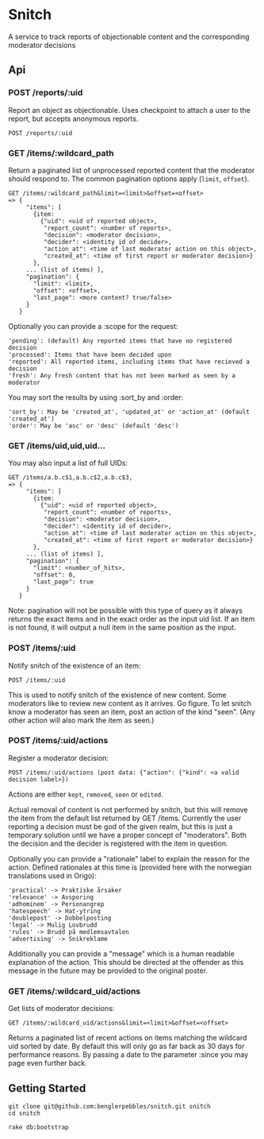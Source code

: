 # Snitch

A service to track reports of objectionable content and the corresponding moderator decisions


## Api


### POST /reports/:uid

Report an object as objectionable. Uses checkpoint to attach a user to the report, but accepts anonymous reports.

    POST /reports/:uid

### GET /items/:wildcard_path
Return a paginated list of unprocessed reported content that the moderator should respond to. The common pagination
options apply (`limit`, `offset`).

    GET /items/:wildcard_path&limit=<limit>&offset=<offset>
    => {
         "items": [
           {item:
             {"uid": <uid of reported object>,
              "report_count": <number of reports>,
              "decision": <moderator decision>,
              "decider": <identity id of decider>,
              "action_at": <time of last moderator action on this object>,
              "created_at": <time of first report or moderator decision>}
           },
         ... (list of items) ],
         "pagination": {
           "limit": <limit>,
           "offset": <offset>,
           "last_page": <more content? true/false>
         }
       }

Optionally you can provide a :scope for the request:

    'pending': (default) Any reported items that have no registered decision
    'processed': Items that have been decided upon
    'reported': All reported items, including items that have recieved a decision
    'fresh': Any fresh content that has not been marked as seen by a moderator

You may sort the results by using :sort_by and :order:

    'sort_by': May be 'created_at', 'updated_at' or 'action_at' (default 'created_at')
    'order': May be 'asc' or 'desc' (default 'desc')


### GET /items/uid,uid,uid...
You may also input a list of full UIDs:

    GET /items/a.b.c$1,a.b.c$2,a.b.c$3,
    => {
         "items": [
           {item:
             {"uid": <uid of reported object>,
              "report_count": <number of reports>,
              "decision": <moderator decision>,
              "decider": <identity id of decider>,
              "action_at": <time of last moderator action on this object>,
              "created_at": <time of first report or moderator decision>}
           },
         ... (list of items) ],
         "pagination": {
           "limit": <number_of_hits>,
           "offset": 0,
           "last_page": true
         }
       }

Note: pagination will not be possible with this type of query as it always returns
the exact items and in the exact order as the input uid list.
If an item is not found, it will output a null item in the same position as the input.

### POST /items/:uid
Notify snitch of the existence of an item:

    POST /items/:uid

This is used to notify snitch of the existence of new content. Some moderators like to review new content as it
arrives. Go figure. To let snitch know a moderator has seen an item, post an action of the kind "seen". (Any
other action will also mark the item as seen.)


### POST /items/:uid/actions

Register a moderator decision:

    POST /items/:uid/actions (post data: {"action": {"kind": <a valid decision label>})

Actions are either ```kept```, ```removed```, ```seen``` or ```edited```.

Actual removal of content is not performed by snitch, but this will
remove the item from the default list returned by GET /items. Currently the user reporting a decision must
be god of the given realm, but this is just a temporary solution until we have a proper concept of "moderators".
Both the decision and the decider is registered with the item in question.

Optionally you can provide a "rationale" label to explain the reason for the action. Defined rationales at this time
is (provided here with the norwegian translations used in Origo):

    'practical' -> Praktiske årsaker
    'relevance' -> Avsporing
    'adhominem' -> Personangrep
    'hatespeech' -> Hat-ytring
    'doublepost' -> Dobbelposting
    'legal' -> Mulig Lovbrudd
    'rules' -> Brudd på medlemsavtalen
    'advertising' -> Snikreklame

Additionally you can provide a "message" which is a human readable explanation of the action. This should be directed at the
offender as this message in the future may be provided to the original poster.

### GET /items/:wildcard_uid/actions
Get lists of moderator decisions:

    GET /items/:wildcard_uid/actions&limit=<limit>&offset=<offset>

Returns a paginated list of recent actions on items matching the wildcard uid sorted by date. By default this will only
go as far back as 30 days for performance reasons. By passing a date to the parameter :since you may page even further back.


## Getting Started

    git clone git@github.com:benglerpebbles/snitch.git snitch
    cd snitch

    rake db:bootstrap
